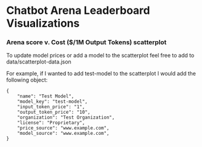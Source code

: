 # Chatbot Arena Leaderboard Visualizations

### Arena score v. Cost ($/1M Output Tokens) scatterplot

To update model prices or add a model to the scatterplot feel free to add to data/scatterplot-data.json

For example, if I wanted to add test-model to the scatterplot I would add the following object:

```
{
    "name": "Test Model",
    "model_key": "test-model",
    "input_token_price": "1",
    "output_token_price": "10",
    "organization": "Test Organization",
    "license": "Proprietary",
    "price_source": "www.example.com",
    "model_source": "www.example.com",
}
```
